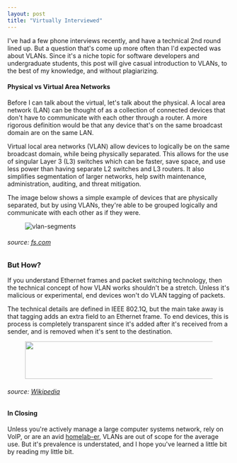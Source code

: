 ```yaml
---
layout: post
title: "Virtually Interviewed"
---
```


I've had a few phone interviews recently, and have a technical 2nd round lined up. But a question that's come up more often than I'd expected was about VLANs. Since it's a niche topic for software developers and undergraduate students, this post will give casual introduction to VLANs, to the best of my knowledge, and without plagiarizing.

#### Physical vs Virtual Area Networks

Before I can talk about the virtual, let's talk about the physical. A local area network (LAN) can be thought of as a collection of connected devices that don't have to communicate with each other through a router. A more rigorous definition would be that any device that's on the same broadcast domain are on the same LAN.

Virtual local area networks (VLAN) allow devices to logically be on the same broadcast domain, while being physically separated. This allows for the use of singular Layer 3 (L3) switches which can be faster, save space, and use less power than having separate L2 switches and L3 routers. It also simplifies segmentation of larger networks, help swith maintenance, administration, auditing, and threat mitigation.

The image below shows a simple example of devices that are physically separated, but by using VLANs, they're able to be grouped logically and communicate with each other as if they were.

<p><!-- wp:image {"align":"center","id":41} --></p>
<div class="wp-block-image">
<figure class="aligncenter"><img src="{{ site.baseurl }}/assets/vlan-segments.jpg" alt="vlan-segments" class="wp-image-41" /></figure>
</div>
<p><!-- /wp:image --></p>

###### source: [fs.com](https://www.fs.com/vlan-how-does-it-change-your-network-management-aid-601.html)

### But How?

If you understand Ethernet frames and packet switching technology, then the technical concept of how VLAN works shouldn't be a stretch. Unless it's malicious or experimental, end devices won't do VLAN tagging of packets.

The technical details are defined in IEEE 802.1Q, but the main take away is that tagging adds an extra field to an Ethernet frame. To end devices, this is process is completely transparent since it's added after it's received from a sender, and is removed when it's sent to the destination.

<p><!-- /wp:paragraph --></p>
<p><!-- wp:image {"align":"center","id":42,"width":821,"height":85} --></p>
<div class="wp-block-image">
<figure class="aligncenter is-resized"><img src="{{ site.baseurl }}/assets/ethernet-frame.png" width="821" height="85" /></figure>
</div>
<p><!-- /wp:image --></p>

###### source: [Wikipedia](https://en.wikipedia.org/wiki/File:Ethernet_802.1Q_Insert.svg)

#### In Closing

Unless you're actively manage a large computer systems network, rely on VoIP, or are an avid [homelab-er](https://old.reddit.com/r/homelab/), VLANs are out of scope for the average use. But it's prevalence is understated, and I hope you've learned a little bit by reading my little bit.
